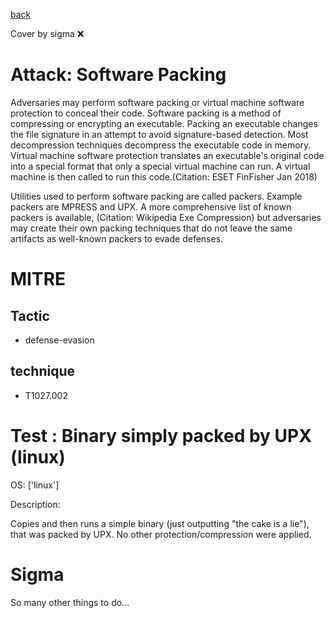 [back](../index.md)

Cover by sigma :x: 

# Attack: Software Packing

 Adversaries may perform software packing or virtual machine software protection to conceal their code. Software packing is a method of compressing or encrypting an executable. Packing an executable changes the file signature in an attempt to avoid signature-based detection. Most decompression techniques decompress the executable code in memory. Virtual machine software protection translates an executable's original code into a special format that only a special virtual machine can run. A virtual machine is then called to run this code.(Citation: ESET FinFisher Jan 2018) 

Utilities used to perform software packing are called packers. Example packers are MPRESS and UPX. A more comprehensive list of known packers is available, (Citation: Wikipedia Exe Compression) but adversaries may create their own packing techniques that do not leave the same artifacts as well-known packers to evade defenses.  

# MITRE
## Tactic
  - defense-evasion

## technique
  - T1027.002

# Test : Binary simply packed by UPX (linux)

OS: ['linux']

Description:

 Copies and then runs a simple binary (just outputting "the cake is a lie"), that was packed by UPX.
No other protection/compression were applied.


# Sigma

 So many other things to do...